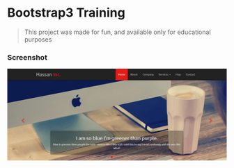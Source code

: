 # Bootstrap3 Training
> This project was made for fun, and available only for educational purposes  

### Screenshot
![Screenshot](https://raw.githubusercontent.com/Mhmod-Hsn/bootstrap3-train/master/screenshot.jpg)
